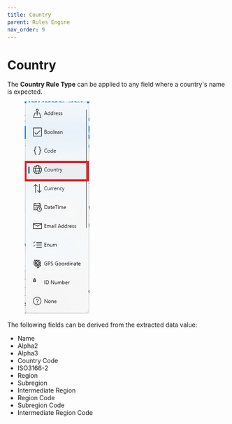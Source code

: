 ```yaml
---
title: Country
parent: Rules Engine
nav_order: 9
---
```


# Country

The **Country Rule Type** can be applied to any field where a country's name is expected.

<figure><img src="../.gitbook/assets/image (7) (2) (1) (1).png" alt=""><figcaption></figcaption></figure>

The following fields can be derived from the extracted data value:

* Name
* Alpha2
* Alpha3
* Country Code
* ISO3166-2
* Region
* Subregion
* Intermediate Region
* Region Code
* Subregion Code
* Intermediate Region Code
